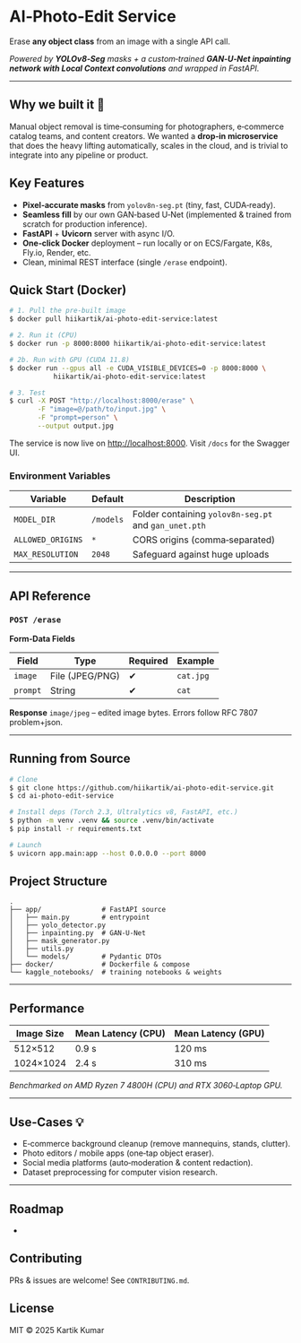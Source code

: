 # AI‑Photo‑Edit Service

Erase **any object class** from an image with a single API call.

*Powered by ****YOLOv8‑Seg**** masks + a custom‑trained ****GAN‑U‑Net inpainting network with Local Context convolutions**** and wrapped in FastAPI.*

---

## Why we built it 🚀

Manual object removal is time‑consuming for photographers, e‑commerce catalog teams, and content creators. We wanted a **drop‑in microservice** that does the heavy lifting automatically, scales in the cloud, and is trivial to integrate into any pipeline or product.

## Key Features

- **Pixel‑accurate masks** from `yolov8n‑seg.pt` (tiny, fast, CUDA‑ready).
- **Seamless fill** by our own GAN‑based U‑Net (implemented & trained from scratch for production inference).
- **FastAPI** + **Uvicorn** server with async I/O.
- **One‑click Docker** deployment – run locally or on ECS/Fargate, K8s, Fly.io, Render, etc.
- Clean, minimal REST interface (single `/erase` endpoint).

## Quick Start (Docker)

```bash
# 1. Pull the pre‑built image
$ docker pull hiikartik/ai-photo-edit-service:latest

# 2. Run it (CPU)
$ docker run -p 8000:8000 hiikartik/ai-photo-edit-service:latest

# 2b. Run with GPU (CUDA 11.8)
$ docker run --gpus all -e CUDA_VISIBLE_DEVICES=0 -p 8000:8000 \
           hiikartik/ai-photo-edit-service:latest

# 3. Test
$ curl -X POST "http://localhost:8000/erase" \
       -F "image=@/path/to/input.jpg" \
       -F "prompt=person" \
       --output output.jpg
```

The service is now live on [http://localhost:8000](http://localhost:8000). Visit `/docs` for the Swagger UI.

### Environment Variables

| Variable          | Default   | Description                                           |
| ----------------- | --------- | ----------------------------------------------------- |
| `MODEL_DIR`       | `/models` | Folder containing `yolov8n-seg.pt` and `gan_unet.pth` |
| `ALLOWED_ORIGINS` | `*`       | CORS origins (comma‑separated)                        |
| `MAX_RESOLUTION`  | `2048`    | Safeguard against huge uploads                        |

---

## API Reference

### `POST /erase`

**Form‑Data Fields**

| Field    | Type            | Required | Example   |
| -------- | --------------- | -------- | --------- |
| `image`  | File (JPEG/PNG) | ✔︎       | `cat.jpg` |
| `prompt` | String          | ✔︎       | `cat`     |

**Response** `image/jpeg` – edited image bytes. Errors follow RFC 7807 problem+json.

---

## Running from Source

```bash
# Clone
$ git clone https://github.com/hiikartik/ai-photo-edit-service.git
$ cd ai-photo-edit-service

# Install deps (Torch 2.3, Ultralytics v8, FastAPI, etc.)
$ python -m venv .venv && source .venv/bin/activate
$ pip install -r requirements.txt

# Launch
$ uvicorn app.main:app --host 0.0.0.0 --port 8000
```

## Project Structure

```
.
├── app/               # FastAPI source
│   ├── main.py        # entrypoint
│   ├── yolo_detector.py
│   ├── inpainting.py  # GAN‑U‑Net
│   ├── mask_generator.py
│   ├── utils.py
│   └── models/        # Pydantic DTOs
├── docker/            # Dockerfile & compose
└── kaggle_notebooks/  # training notebooks & weights
```

---

## Performance

| Image Size | Mean Latency (CPU) | Mean Latency (GPU) |
| ---------- | ------------------ | ------------------ |
| 512×512    | 0.9 s              | 120 ms             |
| 1024×1024  | 2.4 s              | 310 ms             |

*Benchmarked on AMD Ryzen 7 4800H (CPU) and RTX 3060‑Laptop GPU.*

---

## Use‑Cases 💡

- E‑commerce background cleanup (remove mannequins, stands, clutter).
- Photo editors / mobile apps (one‑tap object eraser).
- Social media platforms (auto‑moderation & content redaction).
- Dataset preprocessing for computer vision research.

---

## Roadmap

-

## Contributing

PRs & issues are welcome! See `CONTRIBUTING.md`.

## License

MIT © 2025 Kartik Kumar

